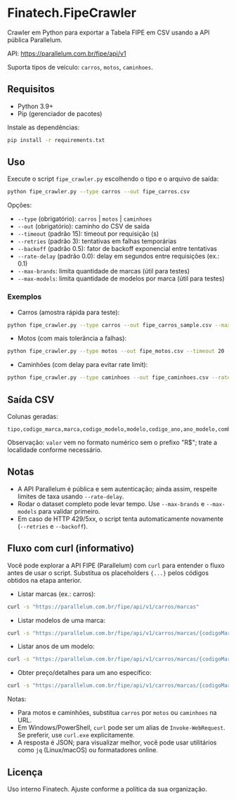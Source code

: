 # Finatech.FipeCrawler

Crawler em Python para exportar a Tabela FIPE em CSV usando a API pública Parallelum.

API: https://parallelum.com.br/fipe/api/v1

Suporta tipos de veículo: `carros`, `motos`, `caminhoes`.

## Requisitos

- Python 3.9+
- Pip (gerenciador de pacotes)

Instale as dependências:

```bash
pip install -r requirements.txt
```

## Uso

Execute o script `fipe_crawler.py` escolhendo o tipo e o arquivo de saída:

```bash
python fipe_crawler.py --type carros --out fipe_carros.csv
```

Opções:

- `--type` (obrigatório): `carros` | `motos` | `caminhoes`
- `--out` (obrigatório): caminho do CSV de saída
- `--timeout` (padrão 15): timeout por requisição (s)
- `--retries` (padrão 3): tentativas em falhas temporárias
- `--backoff` (padrão 0.5): fator de backoff exponencial entre tentativas
- `--rate-delay` (padrão 0.0): delay em segundos entre requisições (ex.: 0.1)
- `--max-brands`: limita quantidade de marcas (útil para testes)
- `--max-models`: limita quantidade de modelos por marca (útil para testes)

### Exemplos

- Carros (amostra rápida para teste):

```bash
python fipe_crawler.py --type carros --out fipe_carros_sample.csv --max-brands 2 --max-models 3 --rate-delay 0.1
```

- Motos (com mais tolerância a falhas):

```bash
python fipe_crawler.py --type motos --out fipe_motos.csv --timeout 20 --retries 5
```

- Caminhões (com delay para evitar rate limit):

```bash
python fipe_crawler.py --type caminhoes --out fipe_caminhoes.csv --rate-delay 0.15
```

## Saída CSV

Colunas geradas:

```
tipo,codigo_marca,marca,codigo_modelo,modelo,codigo_ano,ano_modelo,combustivel,sigla_combustivel,codigo_fipe,mes_referencia,valor
```

Observação: `valor` vem no formato numérico sem o prefixo "R$"; trate a localidade conforme necessário.

## Notas

- A API Parallelum é pública e sem autenticação; ainda assim, respeite limites de taxa usando `--rate-delay`.
- Rodar o dataset completo pode levar tempo. Use `--max-brands` e `--max-models` para validar primeiro.
- Em caso de HTTP 429/5xx, o script tenta automaticamente novamente (`--retries` e `--backoff`).

## Fluxo com curl (informativo)

Você pode explorar a API FIPE (Parallelum) com `curl` para entender o fluxo antes de usar o script. Substitua os placeholders `{...}` pelos códigos obtidos na etapa anterior.

- Listar marcas (ex.: carros):

```bash
curl -s "https://parallelum.com.br/fipe/api/v1/carros/marcas"
```

- Listar modelos de uma marca:

```bash
curl -s "https://parallelum.com.br/fipe/api/v1/carros/marcas/{codigoMarca}/modelos"
```

- Listar anos de um modelo:

```bash
curl -s "https://parallelum.com.br/fipe/api/v1/carros/marcas/{codigoMarca}/modelos/{codigoModelo}/anos"
```

- Obter preço/detalhes para um ano específico:

```bash
curl -s "https://parallelum.com.br/fipe/api/v1/carros/marcas/{codigoMarca}/modelos/{codigoModelo}/anos/{codigoAno}"
```

Notas:
- Para motos e caminhões, substitua `carros` por `motos` ou `caminhoes` na URL.
- Em Windows/PowerShell, `curl` pode ser um alias de `Invoke-WebRequest`. Se preferir, use `curl.exe` explicitamente.
- A resposta é JSON; para visualizar melhor, você pode usar utilitários como `jq` (Linux/macOS) ou formatadores online.

## Licença

Uso interno Finatech. Ajuste conforme a política da sua organização.